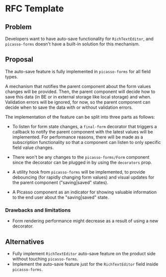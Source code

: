 # RFC Template

## Problem

Developers want to have auto-save functionality for `RichTextEditor`, and `picasso-forms` doesn't have a built-in solution for this mechanism.

## Proposal

The auto-save feature is fully implemented in `picasso-forms` for all field types.

A mechanism that notifies the parent component about the form values changes will be provided. Then, the parent component will decide how to save this data (in BE or in external storage like local storage) and when. Validation errors will be ignored, for now, so the parent component can decide when to save the data with or without validation errors.

The implementation of the feature can be split into three parts as follows:

- To listen for form state changes, a `final-form` decorator that triggers a callback to notify the parent component with the latest values will be implemented.
  For performance reasons, there will be made as a subscription functionality so that a component can listen to only specific field value changes.

- There won't be any changes to the `picasso-forms/Form` component since the decorator can be plugged in by using the `decorators` prop.

- A utility hook from `picasso-forms` will be implemented, to provide debouncing (for rapidly changing form values) and visual updates for the parent component ("saving|saved" states).

- A Picasso component as an indicator for showing valuable information to the end user about the "saving|saved" state.

### Drawbacks and limitations

- Form rendering performance might decrease as a result of using a new decorator.

## Alternatives

- Fully implement `RichTextEditor` auto-save feature on the product side without touching `picasso-forms`.
- Implement the auto-save feature just for the `RichTextEditor` field inside `picasso-forms`.
